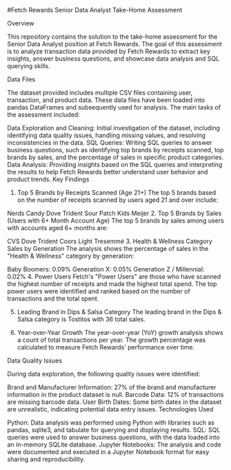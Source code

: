 #Fetch Rewards Senior Data Analyst Take-Home Assessment

Overview

This repository contains the solution to the take-home assessment for the Senior Data Analyst position at Fetch Rewards. The goal of this assessment is to analyze transaction data provided by Fetch Rewards to extract key insights, answer business questions, and showcase data analysis and SQL querying skills.

Data Files

The dataset provided includes multiple CSV files containing user, transaction, and product data. These data files have been loaded into pandas DataFrames and subsequently used for analysis. The main tasks of the assessment included:

Data Exploration and Cleaning: Initial investigation of the dataset, including identifying data quality issues, handling missing values, and resolving inconsistencies in the data.
SQL Queries: Writing SQL queries to answer business questions, such as identifying top brands by receipts scanned, top brands by sales, and the percentage of sales in specific product categories.
Data Analysis: Providing insights based on the SQL queries and interpreting the results to help Fetch Rewards better understand user behavior and product trends.
Key Findings

1. Top 5 Brands by Receipts Scanned (Age 21+)
The top 5 brands based on the number of receipts scanned by users aged 21 and over include:

Nerds Candy
Dove
Trident
Sour Patch Kids
Meijer
2. Top 5 Brands by Sales (Users with 6+ Month Account Age)
The top 5 brands by sales among users with accounts aged 6+ months are:

CVS
Dove
Trident
Coors Light
Tresemmé
3. Health & Wellness Category Sales by Generation
The analysis shows the percentage of sales in the "Health & Wellness" category by generation:

Baby Boomers: 0.09%
Generation X: 0.05%
Generation Z / Millennial: 0.02%
4. Power Users
Fetch's "Power Users" are those who have scanned the highest number of receipts and made the highest total spend. The top power users were identified and ranked based on the number of transactions and the total spent.

5. Leading Brand in Dips & Salsa Category
The leading brand in the Dips & Salsa category is Tostitos with 36 total sales.

6. Year-over-Year Growth
The year-over-year (YoY) growth analysis shows a count of total transactions per year. The growth percentage was calculated to measure Fetch Rewards' performance over time.

Data Quality Issues

During data exploration, the following quality issues were identified:

Brand and Manufacturer Information: 27% of the brand and manufacturer information in the product dataset is null.
Barcode Data: 12% of transactions are missing barcode data.
User Birth Dates: Some birth dates in the dataset are unrealistic, indicating potential data entry issues.
Technologies Used

Python: Data analysis was performed using Python with libraries such as pandas, sqlite3, and tabulate for querying and displaying results.
SQL: SQL queries were used to answer business questions, with the data loaded into an in-memory SQLite database.
Jupyter Notebooks: The analysis and code were documented and executed in a Jupyter Notebook format for easy sharing and reproducibility.
